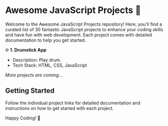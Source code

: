 # Awesome JavaScript Projects 🚀

Welcome to the Awesome JavaScript Projects repository! Here, you'll find a curated list of 30 fantastic JavaScript projects to enhance your coding skills and have fun with web development. Each project comes with detailed documentation to help you get started.

🌐 **1. Drumstick App**
   - Description: Play drum.
   - Tech Stack: HTML, CSS, JavaScript

*More projects are coming...*


## Getting Started
Follow the individual project links for detailed documentation and instructions on how to get started with each project.

Happy Coding! 🚀
